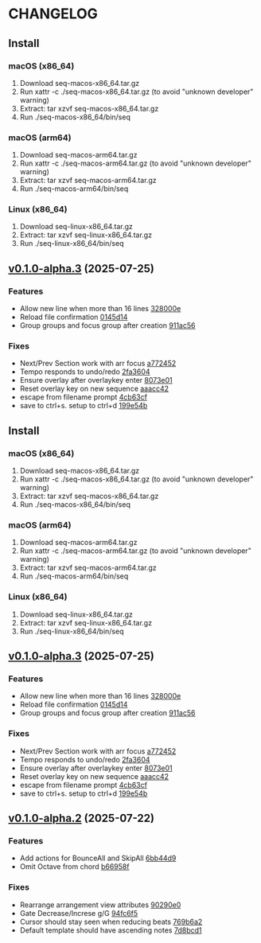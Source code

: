 # CHANGELOG

## Install

### macOS (x86_64)

1. Download seq-macos-x86_64.tar.gz
2. Run xattr -c ./seq-macos-x86_64.tar.gz (to avoid "unknown developer" warning)
3. Extract: tar xzvf seq-macos-x86_64.tar.gz
4. Run ./seq-macos-x86_64/bin/seq

### macOS (arm64)

1. Download seq-macos-arm64.tar.gz
2. Run xattr -c ./seq-macos-arm64.tar.gz (to avoid "unknown developer" warning)
3. Extract: tar xzvf seq-macos-arm64.tar.gz
4. Run ./seq-macos-arm64/bin/seq

### Linux (x86_64)

1. Download seq-linux-x86_64.tar.gz
2. Extract: tar xzvf seq-linux-x86_64.tar.gz
3. Run ./seq-linux-x86_64/bin/seq

## [v0.1.0-alpha.3](https://github.com/chriserin/seq/compare/v0.1.0-alpha.2...v0.1.0-alpha.3) (2025-07-25)

### Features

* Allow new line when more than 16 lines [328000e](https://github.com/chriserin/seq/commit/328000e) 
* Reload file confirmation [0145d14](https://github.com/chriserin/seq/commit/0145d14) 
* Group groups and focus group after creation [911ac56](https://github.com/chriserin/seq/commit/911ac56) 

### Fixes

* Next/Prev Section work with arr focus [a772452](https://github.com/chriserin/seq/commit/a772452) 
* Tempo responds to undo/redo [2fa3604](https://github.com/chriserin/seq/commit/2fa3604) 
* Ensure overlay after overlaykey enter [8073e01](https://github.com/chriserin/seq/commit/8073e01) 
* Reset overlay key on new sequence [aaacc42](https://github.com/chriserin/seq/commit/aaacc42) 
* escape from filename prompt [4cb63cf](https://github.com/chriserin/seq/commit/4cb63cf) 
* save to ctrl+s. setup to ctrl+d [199e54b](https://github.com/chriserin/seq/commit/199e54b) 


## Install

### macOS (x86_64)

1. Download seq-macos-x86_64.tar.gz
2. Run xattr -c ./seq-macos-x86_64.tar.gz (to avoid "unknown developer" warning)
3. Extract: tar xzvf seq-macos-x86_64.tar.gz
4. Run ./seq-macos-x86_64/bin/seq

### macOS (arm64)

1. Download seq-macos-arm64.tar.gz
2. Run xattr -c ./seq-macos-arm64.tar.gz (to avoid "unknown developer" warning)
3. Extract: tar xzvf seq-macos-arm64.tar.gz
4. Run ./seq-macos-arm64/bin/seq

### Linux (x86_64)

1. Download seq-linux-x86_64.tar.gz
2. Extract: tar xzvf seq-linux-x86_64.tar.gz
3. Run ./seq-linux-x86_64/bin/seq

## [v0.1.0-alpha.3](https://github.com/chriserin/seq/compare/v0.1.0-alpha.2...v0.1.0-alpha.3) (2025-07-25)

### Features

* Allow new line when more than 16 lines [328000e](https://github.com/chriserin/seq/commit/328000e) 
* Reload file confirmation [0145d14](https://github.com/chriserin/seq/commit/0145d14) 
* Group groups and focus group after creation [911ac56](https://github.com/chriserin/seq/commit/911ac56) 

### Fixes

* Next/Prev Section work with arr focus [a772452](https://github.com/chriserin/seq/commit/a772452) 
* Tempo responds to undo/redo [2fa3604](https://github.com/chriserin/seq/commit/2fa3604) 
* Ensure overlay after overlaykey enter [8073e01](https://github.com/chriserin/seq/commit/8073e01) 
* Reset overlay key on new sequence [aaacc42](https://github.com/chriserin/seq/commit/aaacc42) 
* escape from filename prompt [4cb63cf](https://github.com/chriserin/seq/commit/4cb63cf) 
* save to ctrl+s. setup to ctrl+d [199e54b](https://github.com/chriserin/seq/commit/199e54b) 


## [v0.1.0-alpha.2](https://github.com/chriserin/seq/compare/v0.1.0-alpha.1...v0.1.0-alpha.2) (2025-07-22)

### Features

* Add actions for BounceAll and SkipAll [6bb44d9](https://github.com/chriserin/seq/commit/6bb44d9) 
* Omit Octave from chord [b66958f](https://github.com/chriserin/seq/commit/b66958f) 

### Fixes

* Rearrange arrangement view attributes [90290e0](https://github.com/chriserin/seq/commit/90290e0) 
* Gate Decrease/Increse g/G [94fc6f5](https://github.com/chriserin/seq/commit/94fc6f5) 
* Cursor should stay seen when reducing beats [769b6a2](https://github.com/chriserin/seq/commit/769b6a2) 
* Default template should have ascending notes [7d8bcd1](https://github.com/chriserin/seq/commit/7d8bcd1) 
